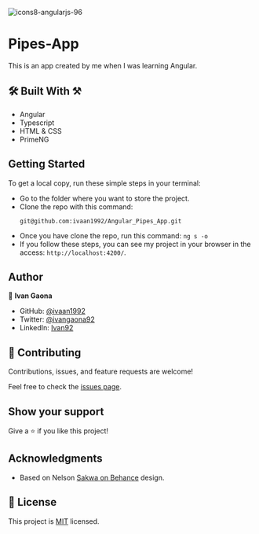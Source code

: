 ![icons8-angularjs-96](https://user-images.githubusercontent.com/73128809/184255177-1aeb7afb-62fd-425a-90ef-fdf8e17e0164.png)

# Pipes-App

This is an app created by me when I was learning Angular.


## 🛠️ Built With ⚒️

- Angular
- Typescript
- HTML & CSS
- PrimeNG

## Getting Started

To get a local copy, run these simple steps in your terminal:

- Go to the folder where you want to store the project.
- Clone the repo with this command: 
    ``` 
    git@github.com:ivaan1992/Angular_Pipes_App.git
    ```
- Once you have clone the repo, run this command: ` ng s -o `
- If you follow these steps, you can see my project in your browser in the access: `` http://localhost:4200/ ``.

## Author

👤 **Ivan Gaona**

- GitHub: [@ivaan1992](https://github.com/ivaan1992)
- Twitter: [@ivangaona92](https://twitter.com/ivangaona92)
- LinkedIn: [Ivan92](https://www.linkedin.com/in/ivan-linares-gaona/)


## 🤝 Contributing

Contributions, issues, and feature requests are welcome!

Feel free to check the [issues page](../../issues/).

## Show your support

Give a ⭐️ if you like this project!

## Acknowledgments

- Based on Nelson [Sakwa on Behance](https://www.behance.net/sakwadesignstudio) design.

## 📝 License

This project is [MIT](./MIT.md) licensed.
